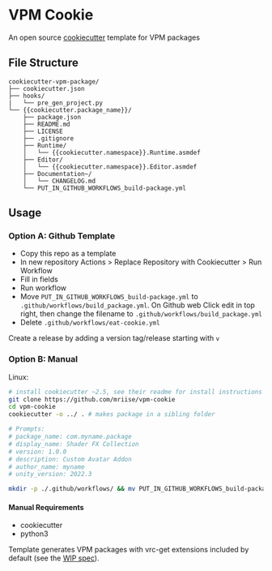 # VPM Cookie

An open source [cookiecutter](https://github.com/cookiecutter/cookiecutter) template for VPM packages

## File Structure

```text
cookiecutter-vpm-package/
├── cookiecutter.json
├── hooks/
|   └── pre_gen_project.py
└── {{cookiecutter.package_name}}/
    ├── package.json
    ├── README.md
    ├── LICENSE
    ├── .gitignore
    ├── Runtime/
    │   └── {{cookiecutter.namespace}}.Runtime.asmdef
    ├── Editor/
    │   └── {{cookiecutter.namespace}}.Editor.asmdef
    ├── Documentation~/
    │   └── CHANGELOG.md
    └── PUT_IN_GITHUB_WORKFLOWS_build-package.yml
```

## Usage

### Option A: Github Template

- Copy this repo as a template
- In new repository Actions > Replace Repository with Cookiecutter > Run Workflow
- Fill in fields
- Run workflow
- Move `PUT_IN_GITHUB_WORKFLOWS_build-package.yml` to `.github/workflows/build_package.yml`. On Github web Click edit in top right, then change the filename to `.github/workflows/build_package.yml`
- Delete `.github/workflows/eat-cookie.yml`

Create a release by adding a version tag/release starting with `v`

### Option B: Manual

Linux:

```bash
# install cookiecutter ~2.5, see their readme for install instructions
git clone https://github.com/mriise/vpm-cookie
cd vpm-cookie
cookiecutter -o ../ . # makes package in a sibling folder

# Prompts:
# package_name: com.myname.package
# display_name: Shader FX Collection  
# version: 1.0.0
# description: Custom Avatar Addon
# author_name: myname
# unity_version: 2022.3

mkdir -p ./.github/workflows/ && mv PUT_IN_GITHUB_WORKFLOWS_build-package.yml ./.github/workflows/ && rm .github/workflows/eat-cookie.yml
```

#### Manual Requirements

- cookiecutter
- python3

Template generates VPM packages with vrc-get extensions included by default (see the [WIP spec](https://github.com/vrc-get/vrc-get/blob/133b03467efb454af0ed336881e4042e60551171/docs/vpm-spec.md)).
